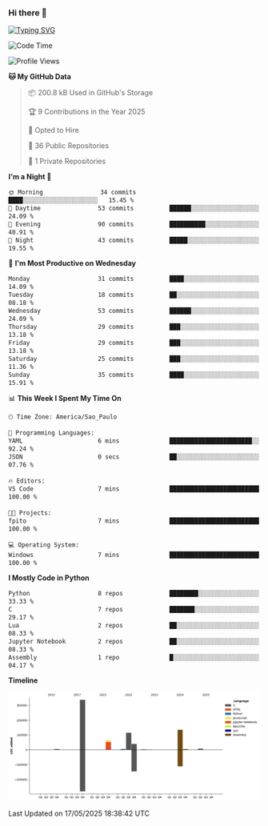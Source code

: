### Hi there 👋

<a href="https://git.io/typing-svg"><img src="https://readme-typing-svg.herokuapp.com?font=Fira+Code&duration=2000&pause=100&center=true&vCenter=true&multiline=true&width=720&height=175&lines=Gui's+are+a+lie%2C+they+are+just+front-ends+to+the+shell.;Through+the+shell%2C+I+gain+sudo.;Through+sudo%2C+I+gain+power.;Through+power%2C+I+gain+root.;Through+root%2C+my+chains+are+broken.;uid%3D0+shall+free+me...." alt="Typing SVG" /></a>


<!--START_SECTION:waka-->
![Code Time](http://img.shields.io/badge/Code%20Time-1%2C065%20hrs%2028%20mins-blue)

![Profile Views](http://img.shields.io/badge/Profile%20Views-0-blue)

**🐱 My GitHub Data** 

> 📦 200.8 kB Used in GitHub's Storage 
 > 
> 🏆 9 Contributions in the Year 2025
 > 
> 💼 Opted to Hire
 > 
> 📜 36 Public Repositories 
 > 
> 🔑 1 Private Repositories 
 > 
**I'm a Night 🦉** 

```text
🌞 Morning                34 commits          ████░░░░░░░░░░░░░░░░░░░░░   15.45 % 
🌆 Daytime                53 commits          ██████░░░░░░░░░░░░░░░░░░░   24.09 % 
🌃 Evening                90 commits          ██████████░░░░░░░░░░░░░░░   40.91 % 
🌙 Night                  43 commits          █████░░░░░░░░░░░░░░░░░░░░   19.55 % 
```
📅 **I'm Most Productive on Wednesday** 

```text
Monday                   31 commits          ████░░░░░░░░░░░░░░░░░░░░░   14.09 % 
Tuesday                  18 commits          ██░░░░░░░░░░░░░░░░░░░░░░░   08.18 % 
Wednesday                53 commits          ██████░░░░░░░░░░░░░░░░░░░   24.09 % 
Thursday                 29 commits          ███░░░░░░░░░░░░░░░░░░░░░░   13.18 % 
Friday                   29 commits          ███░░░░░░░░░░░░░░░░░░░░░░   13.18 % 
Saturday                 25 commits          ███░░░░░░░░░░░░░░░░░░░░░░   11.36 % 
Sunday                   35 commits          ████░░░░░░░░░░░░░░░░░░░░░   15.91 % 
```


📊 **This Week I Spent My Time On** 

```text
🕑︎ Time Zone: America/Sao_Paulo

💬 Programming Languages: 
YAML                     6 mins              ███████████████████████░░   92.24 % 
JSON                     0 secs              ██░░░░░░░░░░░░░░░░░░░░░░░   07.76 % 

🔥 Editors: 
VS Code                  7 mins              █████████████████████████   100.00 % 

🐱‍💻 Projects: 
fpito                    7 mins              █████████████████████████   100.00 % 

💻 Operating System: 
Windows                  7 mins              █████████████████████████   100.00 % 
```

**I Mostly Code in Python** 

```text
Python                   8 repos             ████████░░░░░░░░░░░░░░░░░   33.33 % 
C                        7 repos             ███████░░░░░░░░░░░░░░░░░░   29.17 % 
Lua                      2 repos             ██░░░░░░░░░░░░░░░░░░░░░░░   08.33 % 
Jupyter Notebook         2 repos             ██░░░░░░░░░░░░░░░░░░░░░░░   08.33 % 
Assembly                 1 repo              █░░░░░░░░░░░░░░░░░░░░░░░░   04.17 % 
```



**Timeline**

![Lines of Code chart](https://raw.githubusercontent.com/Gedankenn/Gedankenn/main/assets/bar_graph.png)


 Last Updated on 17/05/2025 18:38:42 UTC
<!--END_SECTION:waka-->
